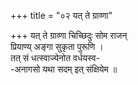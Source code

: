 +++
title = "०२ यत् ते ग्राव्णा"

+++
यत् ते ग्राव्णा चिच्छिदुः सोम राजन्  
प्रियाण्य् अङ्गा सुकृता पुरूणि ।  
तत् सं धत्स्वाज्येनोत वर्धयस्व-  
-अनागसो यथा सदम् इत् संक्षियेम ॥